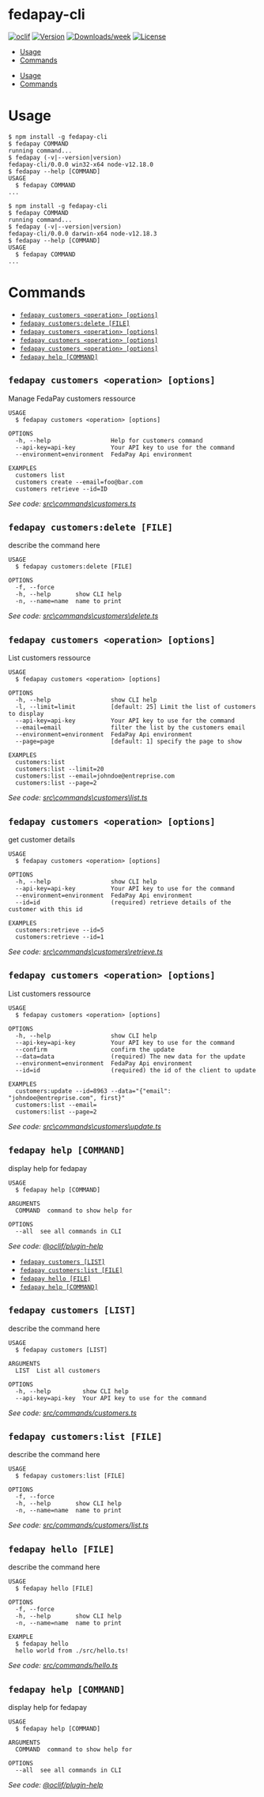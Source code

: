 fedapay-cli
===========



[![oclif](https://img.shields.io/badge/cli-oclif-brightgreen.svg)](https://oclif.io)
[![Version](https://img.shields.io/npm/v/fedapay-cli.svg)](https://npmjs.org/package/fedapay-cli)
[![Downloads/week](https://img.shields.io/npm/dw/fedapay-cli.svg)](https://npmjs.org/package/fedapay-cli)
[![License](https://img.shields.io/npm/l/fedapay-cli.svg)](https://github.com/brexis/fedapay-cli/blob/master/package.json)

<!-- toc -->
* [Usage](#usage)
* [Commands](#commands)
<!-- tocstop -->
* [Usage](#usage)
* [Commands](#commands)
<!-- tocstop -->
# Usage
<!-- usage -->
```sh-session
$ npm install -g fedapay-cli
$ fedapay COMMAND
running command...
$ fedapay (-v|--version|version)
fedapay-cli/0.0.0 win32-x64 node-v12.18.0
$ fedapay --help [COMMAND]
USAGE
  $ fedapay COMMAND
...
```
<!-- usagestop -->
```sh-session
$ npm install -g fedapay-cli
$ fedapay COMMAND
running command...
$ fedapay (-v|--version|version)
fedapay-cli/0.0.0 darwin-x64 node-v12.18.3
$ fedapay --help [COMMAND]
USAGE
  $ fedapay COMMAND
...
```
<!-- usagestop -->
# Commands
<!-- commands -->
* [`fedapay customers <operation> [options]`](#fedapay-customers-operation-options)
* [`fedapay customers:delete [FILE]`](#fedapay-customersdelete-file)
* [`fedapay customers <operation> [options]`](#fedapay-customers-operation-options-1)
* [`fedapay customers <operation> [options]`](#fedapay-customers-operation-options-2)
* [`fedapay customers <operation> [options]`](#fedapay-customers-operation-options-3)
* [`fedapay help [COMMAND]`](#fedapay-help-command)

## `fedapay customers <operation> [options]`

Manage FedaPay customers ressource

```
USAGE
  $ fedapay customers <operation> [options]

OPTIONS
  -h, --help                 Help for customers command
  --api-key=api-key          Your API key to use for the command
  --environment=environment  FedaPay Api environment

EXAMPLES
  customers list
  customers create --email=foo@bar.com
  customers retrieve --id=ID
```

_See code: [src\commands\customers.ts](https://github.com/brexis/fedapay-cli/blob/v0.0.0/src\commands\customers.ts)_

## `fedapay customers:delete [FILE]`

describe the command here

```
USAGE
  $ fedapay customers:delete [FILE]

OPTIONS
  -f, --force
  -h, --help       show CLI help
  -n, --name=name  name to print
```

_See code: [src\commands\customers\delete.ts](https://github.com/brexis/fedapay-cli/blob/v0.0.0/src\commands\customers\delete.ts)_

## `fedapay customers <operation> [options]`

List customers ressource

```
USAGE
  $ fedapay customers <operation> [options]

OPTIONS
  -h, --help                 show CLI help
  -l, --limit=limit          [default: 25] Limit the list of customers to display
  --api-key=api-key          Your API key to use for the command
  --email=email              filter the list by the customers email
  --environment=environment  FedaPay Api environment
  --page=page                [default: 1] specify the page to show

EXAMPLES
  customers:list
  customers:list --limit=20
  customers:list --email=johndoe@entreprise.com
  customers:list --page=2
```

_See code: [src\commands\customers\list.ts](https://github.com/brexis/fedapay-cli/blob/v0.0.0/src\commands\customers\list.ts)_

## `fedapay customers <operation> [options]`

get customer details

```
USAGE
  $ fedapay customers <operation> [options]

OPTIONS
  -h, --help                 show CLI help
  --api-key=api-key          Your API key to use for the command
  --environment=environment  FedaPay Api environment
  --id=id                    (required) retrieve details of the customer with this id

EXAMPLES
  customers:retrieve --id=5
  customers:retrieve --id=1
```

_See code: [src\commands\customers\retrieve.ts](https://github.com/brexis/fedapay-cli/blob/v0.0.0/src\commands\customers\retrieve.ts)_

## `fedapay customers <operation> [options]`

List customers ressource

```
USAGE
  $ fedapay customers <operation> [options]

OPTIONS
  -h, --help                 show CLI help
  --api-key=api-key          Your API key to use for the command
  --confirm                  confirm the update
  --data=data                (required) The new data for the update
  --environment=environment  FedaPay Api environment
  --id=id                    (required) the id of the client to update

EXAMPLES
  customers:update --id=8963 --data="{"email": "johndoe@entreprise.com", first}"
  customers:list --email=
  customers:list --page=2
```

_See code: [src\commands\customers\update.ts](https://github.com/brexis/fedapay-cli/blob/v0.0.0/src\commands\customers\update.ts)_

## `fedapay help [COMMAND]`

display help for fedapay

```
USAGE
  $ fedapay help [COMMAND]

ARGUMENTS
  COMMAND  command to show help for

OPTIONS
  --all  see all commands in CLI
```

_See code: [@oclif/plugin-help](https://github.com/oclif/plugin-help/blob/v3.2.0/src\commands\help.ts)_
<!-- commandsstop -->
* [`fedapay customers [LIST]`](#fedapay-customers-list)
* [`fedapay customers:list [FILE]`](#fedapay-customerslist-file)
* [`fedapay hello [FILE]`](#fedapay-hello-file)
* [`fedapay help [COMMAND]`](#fedapay-help-command)

## `fedapay customers [LIST]`

describe the command here

```
USAGE
  $ fedapay customers [LIST]

ARGUMENTS
  LIST  List all customers

OPTIONS
  -h, --help         show CLI help
  --api-key=api-key  Your API key to use for the command
```

_See code: [src/commands/customers.ts](https://github.com/brexis/fedapay-cli/blob/v0.0.0/src/commands/customers.ts)_

## `fedapay customers:list [FILE]`

describe the command here

```
USAGE
  $ fedapay customers:list [FILE]

OPTIONS
  -f, --force
  -h, --help       show CLI help
  -n, --name=name  name to print
```

_See code: [src/commands/customers/list.ts](https://github.com/brexis/fedapay-cli/blob/v0.0.0/src/commands/customers/list.ts)_

## `fedapay hello [FILE]`

describe the command here

```
USAGE
  $ fedapay hello [FILE]

OPTIONS
  -f, --force
  -h, --help       show CLI help
  -n, --name=name  name to print

EXAMPLE
  $ fedapay hello
  hello world from ./src/hello.ts!
```

_See code: [src/commands/hello.ts](https://github.com/brexis/fedapay-cli/blob/v0.0.0/src/commands/hello.ts)_

## `fedapay help [COMMAND]`

display help for fedapay

```
USAGE
  $ fedapay help [COMMAND]

ARGUMENTS
  COMMAND  command to show help for

OPTIONS
  --all  see all commands in CLI
```

_See code: [@oclif/plugin-help](https://github.com/oclif/plugin-help/blob/v3.2.0/src/commands/help.ts)_
<!-- commandsstop -->
